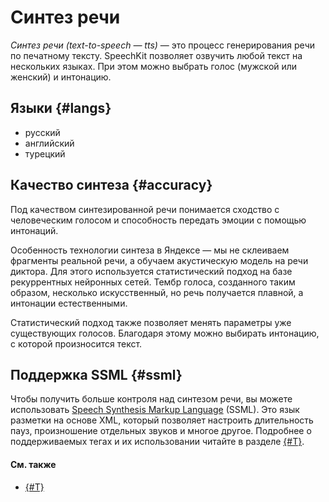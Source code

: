 # Синтез речи

_Синтез речи (text-to-speech — tts)_ — это процесс генерирования речи по печатному тексту. SpeechKit позволяет озвучить любой текст на нескольких языках. При этом можно выбрать голос (мужской или женский) и интонацию.

## Языки {#langs}

- русский
- английский
- турецкий


## Качество синтеза {#accuracy}

Под качеством синтезированной речи понимается сходство с человеческим голосом и способность передать эмоции с помощью интонаций.

Особенность технологии синтеза в Яндексе — мы не склеиваем фрагменты реальной речи, а обучаем акустическую модель на речи диктора. Для этого используется статистический подход на базе рекуррентных нейронных сетей. Тембр голоса, созданного таким образом, несколько искусственный, но речь получается плавной, а интонации естественными.

Статистический подход также позволяет менять параметры уже существующих голосов. Благодаря этому можно выбирать интонацию, с которой произносится текст.

## Поддержка SSML {#ssml}

Чтобы получить больше контроля над синтезом речи, вы можете использовать [Speech Synthesis Markup Language](https://en.wikipedia.org/wiki/Speech_Synthesis_Markup_Language) (SSML). Это язык разметки на основе XML, который позволяет настроить длительность пауз, произношение отдельных звуков и многое другое. Подробнее о поддерживаемых тегах и их использовании читайте в разделе [{#T}](ssml.md).

#### См. также

* [{#T}](request.md)